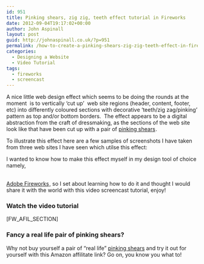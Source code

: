 ```yaml
---
id: 951
title: Pinking shears, zig zig, teeth effect tutorial in Fireworks
date: 2012-09-04T19:17:02+00:00
author: John Aspinall
layout: post
guid: http://johnaspinall.co.uk/?p=951
permalink: /how-to-create-a-pinking-shears-zig-zig-teeth-effect-in-fireworks/
categories:
  - Designing a Website
  - Video Tutorial
tags:
  - fireworks
  - screencast
---
```

A nice little web design effect which seems to be doing the rounds at the moment  is to vertically &#8216;cut up&#8217;  web site regions (header, content, footer, etc) into differently coloured sections with decorative &#8216;teeth/zig zag/pinking&#8217; pattern as top and/or bottom borders.  The effect appears to be a digital abstraction from the craft of dressmaking, as the sections of the web site look like that have been cut up with a pair of [pinking shears](http://www.amazon.co.uk/gp/product/B0001K9QXQ/ref=as_li_qf_sp_asin_tl?ie=UTF8&camp=1634&creative=6738&creativeASIN=B0001K9QXQ&linkCode=as2&tag=eborearevroo-21)<img style="border: none !important; margin: 0px !important;" src="http://www.assoc-amazon.co.uk/e/ir?t=eborearevroo-21&l=as2&o=2&a=B0001K9QXQ" alt="" width="1" height="1" border="0" />.

To illustrate this effect here are a few samples of screenshots I have taken from three web sites I have seen which utilse this effect:

<!--more-->I wanted to know how to make this effect myself in my design tool of choice namely,

<a href="http://www.tkqlhce.com/click-6201247-527534365?url=http%3A%2F%2Fstore.adobe.com%2Fcfusion%2Fstore%2Findex.cfm%3Fstore%3DOLS-US%26view%3Dols_prod%26loc%3DEN_US%26category%3D%2FApplications%2FFireworks&cjsku=65157735" target="_top"><br /> Adobe Fireworks</a><img src="http://www.ftjcfx.com/image-6201247-527534365" alt="" width="1" height="1" border="0" />, so I set about learning how to do it and thought I would share it with the world with this video screencast tutorial, enjoy!

### Watch the video tutorial



[FW\_AFIL\_SECTION]

### Fancy a real life pair of pinking shears?

Why not buy yourself a pair of &#8220;real life&#8221; [pinking shears](http://www.amazon.co.uk/gp/product/B0001K9QXQ/ref=as_li_qf_sp_asin_tl?ie=UTF8&camp=1634&creative=6738&creativeASIN=B0001K9QXQ&linkCode=as2&tag=eborearevroo-21) and try it out for yourself with this Amazon affilitate link? Go on, you know you what to!